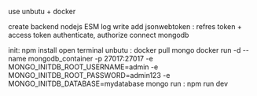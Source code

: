 use unbutu + docker

create backend  nodejs  ESM
log write
add jsonwebtoken : refres token + access token
authenticate, authorize
connect mongodb

init:
  npm install
open terminal unbutu :
  docker pull mongo
  docker run -d --name mongodb_container  -p 27017:27017  -e MONGO_INITDB_ROOT_USERNAME=admin  -e MONGO_INITDB_ROOT_PASSWORD=admin123 -e MONGO_INITDB_DATABASE=mydatabase  mongo
run :
    npm run dev
